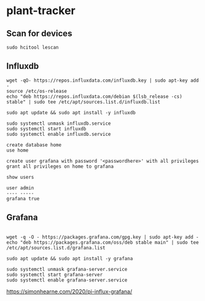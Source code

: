 # plant-tracker

## Scan for devices
```
sudo hcitool lescan
```


## Influxdb


```
wget -qO- https://repos.influxdata.com/influxdb.key | sudo apt-key add -
source /etc/os-release
echo "deb https://repos.influxdata.com/debian $(lsb_release -cs) stable" | sudo tee /etc/apt/sources.list.d/influxdb.list
```

```
sudo apt update && sudo apt install -y influxdb
```

```
sudo systemctl unmask influxdb.service
sudo systemctl start influxdb
sudo systemctl enable influxdb.service
```

```
create database home
use home

create user grafana with password '<passwordhere>' with all privileges
grant all privileges on home to grafana

show users

user admin
---- -----
grafana true

```


## Grafana

```

wget -q -O - https://packages.grafana.com/gpg.key | sudo apt-key add -
echo "deb https://packages.grafana.com/oss/deb stable main" | sudo tee /etc/apt/sources.list.d/grafana.list
```

```
sudo apt update && sudo apt install -y grafana
```

```
sudo systemctl unmask grafana-server.service
sudo systemctl start grafana-server
sudo systemctl enable grafana-server.service

```



https://simonhearne.com/2020/pi-influx-grafana/